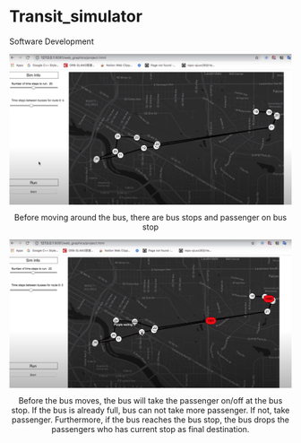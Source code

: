 # Transit_simulator
Software Development


<p align="center">
  <img align="center" src="./pictures/before_bus.png" width="600">
</p>
<p align="center">
  Before moving around the bus, there are bus stops and passenger on bus stop
</p>


<p align="center">
  <img align="center" src="./pictures/running_bus.png" width="600">
</p>

<p align="center">
  Before the bus moves, the bus will take the passenger on/off at the bus stop. If the bus is already full, bus can not take more passenger. If not, take passenger. Furthermore, if the bus reaches the bus stop, the bus drops the passengers who has current stop as final destination.  
</p>
